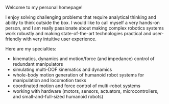 Welcome to my personal homepage! 

I enjoy solving challenging problems that require analytical thinking and ability to think outside the box. I would like to call myself a very hands-on person, and I am really passionate about making complex robotics systems work robustly and making state-of-the-art technologies practical and user-friendly with very intuitive user experience.

Here are my specialties:
- kinematics, dynamics and motion/force (and impedance) control of redundant manipulators
- simulating multi-DOF kinematics and dynamics
- whole-body motion generation of humanoid robot systems for manipulation and locomotion tasks
- coordinated motion and force control of multi-robot systems
- working with hardware (motors, sensors, actuators, microcontrollers, and small-and-full-sized humanoid robots)
